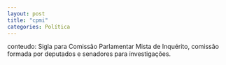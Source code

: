 ```yaml
---
layout: post
title: "cpmi"
categories: Política
---
```

conteudo: Sigla para Comissão Parlamentar Mista de Inquérito, comissão formada por deputados e senadores para investigações.
